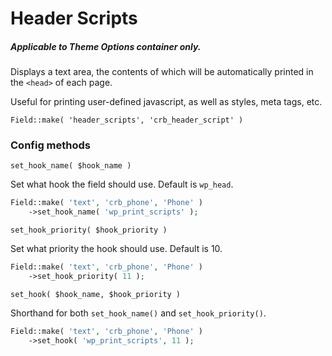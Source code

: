 # Header Scripts

##### Applicable to Theme Options container only.

Displays a text area, the contents of which will be automatically printed in the `<head>` of each page.

Useful for printing user-defined javascript, as well as styles, meta tags, etc.

`Field::make( 'header_scripts', 'crb_header_script' )`

### Config methods

`set_hook_name( $hook_name )`

Set what hook the field should use. Default is `wp_head`.

```php
Field::make( 'text', 'crb_phone', 'Phone' )
    ->set_hook_name( 'wp_print_scripts' );
```

`set_hook_priority( $hook_priority )`

Set what priority the hook should use. Default is 10.

```php
Field::make( 'text', 'crb_phone', 'Phone' )
    ->set_hook_priority( 11 );
```

`set_hook( $hook_name, $hook_priority )`

Shorthand for both `set_hook_name()` and `set_hook_priority()`.

```php
Field::make( 'text', 'crb_phone', 'Phone' )
    ->set_hook( 'wp_print_scripts', 11 );
```
